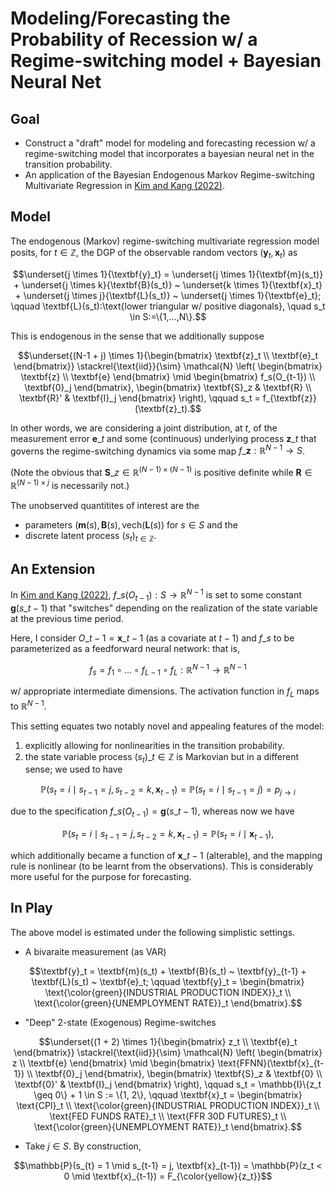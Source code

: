 # Modeling/Forecasting the Probability of Recession w/ a Regime-switching model + Bayesian Neural Net

## Goal
- Construct a "draft" model for modeling and forecasting recession w/ a regime-switching model that incorporates a bayesian neural net in the transition probability.
- An application of the Bayesian Endogenous Markov Regime-switching Multivariate Regression in [Kim and Kang (2022)](https://academic.oup.com/jfec/article/20/3/391/5909218).

## Model

The endogenous (Markov) regime-switching multivariate regression model posits, for $t \in \mathbb{Z}$, the DGP of the observable random vectors $(\textbf{y}_t, \textbf{x}_t)$ as
```math
\underset{j \times 1}{\textbf{y}_t} = \underset{j \times 1}{\textbf{m}(s_t)} + \underset{j \times k}{\textbf{B}(s_t)} ~ \underset{k \times 1}{\textbf{x}_t} + \underset{j \times j}{\textbf{L}(s_t)} ~ \underset{j \times 1}{\textbf{e}_t};
\qquad
\textbf{L}(s_t):\text{lower triangular w/ positive diagonals},
\quad
s_t \in S:=\{1,...,N\}.
```

This is endogenous in the sense that we additionally suppose
```math
\underset{(N-1 + j) \times 1}{\begin{bmatrix} \textbf{z}_t \\ \textbf{e}_t \end{bmatrix}}
\stackrel{\text{iid}}{\sim}
\mathcal{N} \left(
\begin{bmatrix} \textbf{z} \\ \textbf{e} \end{bmatrix} \mid
\begin{bmatrix} f_s(O_{t-1}) \\ \textbf{0}_j \end{bmatrix},
\begin{bmatrix} \textbf{S}_z & \textbf{R} \\ \textbf{R}' & \textbf{I}_j \end{bmatrix}
\right),
\qquad
s_t = f_{\textbf{z}}(\textbf{z}_t).
```

In other words, we are considering a joint distribution, at $t$, of the measurement error $\textbf{e}\_t$ and some (continuous) underlying process $\textbf{z}\_t$ that governs the regime-switching dynamics via some map $f\_{\textbf{z}} : \mathbb{R}^{N-1} \rightarrow S$.

(Note the obvious that $\textbf{S}\_z \in \mathbb{R}^{(N-1) \times (N-1)}$ is positive definite while $\textbf{R} \in \mathbb{R}^{(N-1) \times j}$ is necessarily not.)

The unobserved quantitites of interest are the
- parameters $(\textbf{m}(s), \textbf{B}(s), \text{vech}(\textbf{L}(s))$ for $s \in S$ and the
- discrete latent process $(s_t)_{t\in\mathbb{Z}}$.

## An Extension

In [Kim and Kang (2022)](https://academic.oup.com/jfec/article/20/3/391/5909218), $f\_s(O_{t-1}) : S \rightarrow \mathbb{R}^{N-1}$ is set to some constant $\textbf{g}(s\_{t-1})$ that "switches" depending on the realization of the state variable at the previous time period.

Here, I consider $O\_{t-1}=\textbf{x}\_{t-1}$ (as a covariate at $t-1$) and $f\_s$ to be parameterized as a feedforward neural network: that is,
```math
f_s = f_1 \circ \dots \circ f_{L-1} \circ f_L  : \mathbb{R}^{N-1} \rightarrow \mathbb{R}^{N-1}
```
w/ appropriate intermediate dimensions. The activation function in $f_L$ maps to $\mathbb{R}^{N-1}$.

This setting equates two notably novel and appealing features of the model:
1. explicitly allowing for nonlinearities in the transition probability.
2. the state variable process $(s_t)\_{t \in \mathbb{Z}}$ is Markovian but in a different sense; we used to have
```math
\mathbb{P}(s_t = i \mid s_{t-1} = j, s_{t-2} = k, \textbf{x}_{t-1}) = \mathbb{P}(s_t = i \mid s_{t-1} = j) = p_{j \rightarrow i}
```
due to the specification $f\_s(O_{t-1}) = \textbf{g}(s\_{t-1})$, whereas now we have
```math
\mathbb{P}(s_t = i \mid s_{t-1} = j, s_{t-2} = k, \textbf{x}_{t-1}) = \mathbb{P}(s_t = i \mid \textbf{x}_{t-1}),
```
which additionally became a function of $\textbf{x}\_{t-1}$ (alterable), and the mapping rule is nonlinear (to be learnt from the observations). This is considerably more useful for the purpose for forecasting.

## In Play

The above model is estimated under the following simplistic settings.

- A bivaraite measurement (as VAR)
```math
\textbf{y}_t = \textbf{m}(s_t) + \textbf{B}(s_t) ~ \textbf{y}_{t-1} + \textbf{L}(s_t) ~ \textbf{e}_t;
\qquad
\textbf{y}_t = \begin{bmatrix} \text{\color{green}{INDUSTRIAL PRODUCTION INDEX}}_t \\ \text{\color{green}{UNEMPLOYMENT RATE}}_t \end{bmatrix}.
```

- "Deep" 2-state (Exogenous) Regime-switches
```math
\underset{(1 + 2) \times 1}{\begin{bmatrix} z_t \\ \textbf{e}_t \end{bmatrix}}
\stackrel{\text{iid}}{\sim}
\mathcal{N} \left(
\begin{bmatrix} z \\ \textbf{e} \end{bmatrix} \mid
\begin{bmatrix} \text{FFNN}(\textbf{x}_{t-1}) \\ \textbf{0}_j \end{bmatrix},
\begin{bmatrix} \textbf{S}_z & \textbf{0} \\ \textbf{0}' & \textbf{I}_j \end{bmatrix}
\right),
\qquad
s_t = \mathbb{I}\{z_t \geq 0\} + 1 \in S := \{1, 2\},
\qquad
\textbf{x}_t = \begin{bmatrix} \text{CPI}_t \\ \text{\color{green}{INDUSTRIAL PRODUCTION INDEX}}_t \\ \text{FED FUNDS RATE}_t \\ \text{FFR 30D FUTURES}_t \\ \text{\color{green}{UNEMPLOYMENT RATE}}_t \end{bmatrix}.
```

- Take $j \in S$. By construction,
```math
\mathbb{P}(s_{t} = 1 \mid s_{t-1} = j, \textbf{x}_{t-1}) = \mathbb{P}(z_t < 0 \mid \textbf{x}_{t-1}) = F_{\color{yellow}{z_t}}
```
